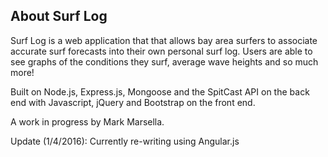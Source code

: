 About Surf Log
--------------

Surf Log is a web application that that allows bay area surfers to associate accurate surf forecasts into their own personal surf log.  Users are able to see graphs of the conditions they surf, average wave heights and so much more!  

Built on Node.js, Express.js, Mongoose and the SpitCast API on the back end with Javascript, jQuery and Bootstrap on the front end.

A work in progress by Mark Marsella.

Update (1/4/2016):  Currently re-writing using Angular.js
